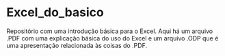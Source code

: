 # Excel_do_basico
Repositório com uma introdução básica para o Excel.
Aqui há um arquivo .PDF com uma explicação básica do uso do Excel e um arquivo .ODP que é uma apresentação relacionada às coisas do .PDF.
